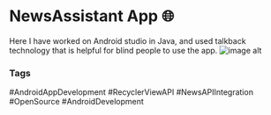 # NewsAssistant App 🌐
Here I have worked on Android studio in Java, and used talkback technology that is helpful for blind people to use the app.
![image alt]()


### Tags
#AndroidAppDevelopment #RecyclerViewAPI #NewsAPIIntegration #OpenSource #AndroidDevelopment


